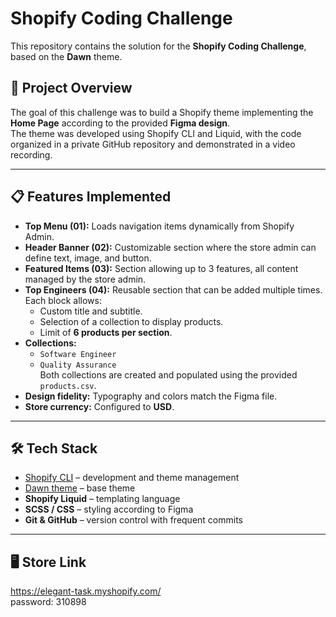 # Shopify Coding Challenge

This repository contains the solution for the **Shopify Coding Challenge**, based on the **Dawn** theme.

## 🚀 Project Overview
The goal of this challenge was to build a Shopify theme implementing the **Home Page** according to the provided **Figma design**.  
The theme was developed using Shopify CLI and Liquid, with the code organized in a private GitHub repository and demonstrated in a video recording.

---

## 📋 Features Implemented

- **Top Menu (01):** Loads navigation items dynamically from Shopify Admin.
- **Header Banner (02):** Customizable section where the store admin can define text, image, and button.
- **Featured Items (03):** Section allowing up to 3 features, all content managed by the store admin.
- **Top Engineers (04):** Reusable section that can be added multiple times. Each block allows:
  - Custom title and subtitle.
  - Selection of a collection to display products.
  - Limit of **6 products per section**.
- **Collections:**  
  - `Software Engineer`  
  - `Quality Assurance`  
  Both collections are created and populated using the provided `products.csv`.
- **Design fidelity:** Typography and colors match the Figma file.
- **Store currency:** Configured to **USD**.

---

## 🛠️ Tech Stack

- [Shopify CLI](https://shopify.dev/docs/themes/tools/cli) – development and theme management  
- [Dawn theme](https://github.com/Shopify/dawn) – base theme  
- **Shopify Liquid** – templating language  
- **SCSS / CSS** – styling according to Figma  
- **Git & GitHub** – version control with frequent commits  

---

## 🖥️ Store Link

https://elegant-task.myshopify.com/ <br>
password: 310898
